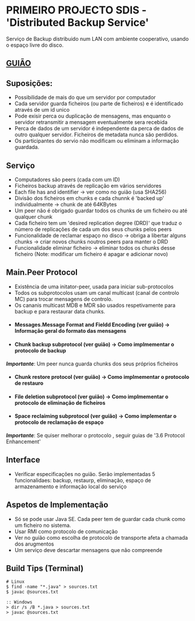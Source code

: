 # PRIMEIRO PROJECTO SDIS - 'Distributed Backup Service'

Serviço de Backup distribuido num LAN com ambiente cooperativo, usando o espaço livre do disco.

## [GUIÃO](https://web.fe.up.pt/~pfs/aulas/sd2018/projs/proj1/proj1.html)

## Suposições:
 * Possibilidade de mais do que um servidor por computador
 * Cada servidor guarda ficheiros (ou parte de ficheiros) e é identificado através de um id unico
 * Pode exisir perca ou duplicação de mensagens, mas enquanto o servidor retransmitir a mensagem eventualmente sera recebida
 * Perca de dados de um servidor é independente da perca de dados de outro qualquer servidor. Ficheiros de metadata nunca são perdidos.
 * Os participantes do servio não modificam ou eliminam a informação guardada.

## Serviço
 * Computadores são peers (cada com um ID)
 * Ficheiros backup através de replicação em vários servidores
 * Each file has and identifier -> ver como no guião (usa SHA256)
 * Divisão dos ficheiros em chunks e cada chunnk é 'backed up' individualmente -> chunk de até 64KBytes
 * Um peer não é obrigado guardar todos os chunks de um ficheiro ou até qualquer chunk
 * Cada ficheiro tem um 'desired replication degree (DRD)' que traduz o número de replicações de cada um dos seus chunks pelos peers
 * Funcionalidade de reclamar espaço no disco -> obriga a libertar alguns chunks -> criar novos chunks noutros peers para manter o DRD
 * Funcionalidade eliminar ficheiro -> eliminar todos os chunks desse ficheiro (Note: modificar um ficheiro é apagar e adicionar novo)

## Main.Peer Protocol
 * Existência de uma initator-peer, usada para iniciar sub-protocolos
 * Todos os subprotocolos usam um canal multicast (canal de controlo MC) para trocar mensagens de controlo.
 * Os cananis multicast MDB e MDR são usados respetivamente para backup e para restaurar data chunks.
 * #### Messages.Message Format and Fieldd Encoding (ver guião) -> Informação geral do formato das mensagens
 * #### Chunk backup subprotocol (ver guião) -> Como implmementar o protocolo de backup
**_Importante_**: Um peer nunca guarda chunks dos seus próprios ficheiros
 * #### Chunk restore protocol (ver guião) -> Como implmementar o protocolo de restauro
 * #### File deletion subprotocol (ver guião) -> Como implmementar o protocolo de eliminação de ficheiros
 * #### Space reclaiming subprotocol (ver guião) -> Como implementar o protocolo de reclamação de espaço
**_Importante_**: Se quiser melhorar o protocolo , seguir guias de '3.6 Protocol Enhancement'

## Interface
 * Verificar especificações no guião. Serão implementadas 5 funcionalidaes: backup, restaurp, eliminação, espaço de armazenamento e informação local do serviço

## Aspetos de Implementação
 * Só se pode usar Java SE. Cada peer tem de guardar cada chunk como um ficheiro no sistema.
 * Usar RMI como protocolo de comunicação
 * Ver no guião como escolha de protocolo de transporte afeta a chamada dos arugmentos
 * Um serviço deve descartar mensagens que não compreende

## Build Tips (Terminal)
```
# Linux
$ find -name "*.java" > sources.txt
$ javac @sources.txt

:: Windows
> dir /s /B *.java > sources.txt
> javac @sources.txt
```